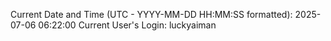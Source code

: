 Current Date and Time (UTC - YYYY-MM-DD HH:MM:SS formatted): 2025-07-06 06:22:00
Current User's Login: luckyaiman
